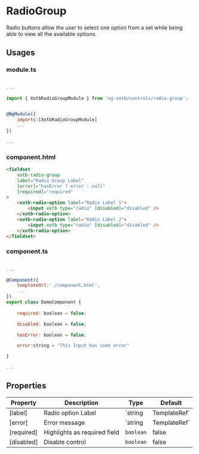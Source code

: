 # RadioGroup

Radio buttons allow the user to select one option from a set while being able to view all the available options.


## Usages

### module.ts
```javascript

...

import { XotbRadioGroupModule } from 'ng-xotb/controls/radio-group';


@NgModule({
    imports:[XotbRadioGroupModule]
    ...
})

...
```

### component.html
```html
<fieldset
    xotb-radio-group
    label="Radio Group Label"
    [error]="hasError ? error : null"
    [required]="required"
>
    <xotb-radio-option label="Radio Label 1">
        <input xotb type="radio" [disabled]="disabled" />
    </xotb-radio-option>
    <xotb-radio-option label="Radio Label 2">
        <input xotb type="radio" [disabled]="disabled" />
    </xotb-radio-option>
</fieldset>
```

### component.ts
```javascript

...

@Component({
    templateUrl:'./component.html',
    ...
})
export class DemoComponent {
    
    required: boolean = false;

    disabled: boolean = false;

    hasError: boolean = false;

    error:string = "This Input has some error"

}

...
```

## Properties <xotb-radio-group>

| Property | Description | Type | Default |
| --- | --- | --- | --- |
| [label] | Radio option Label | `string|TemplateRef` | |
| [error] | Error message | `string|TemplateRef`| |
| [required] | Highlights as required field | `boolean` | false |
| [disabled] | Disable control | `boolean` | false | 